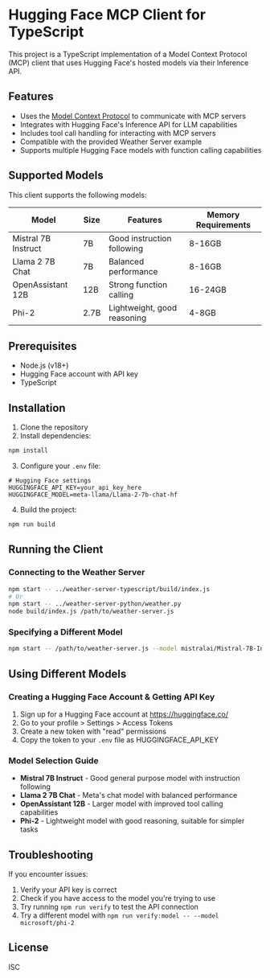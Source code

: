 # Hugging Face MCP Client for TypeScript

This project is a TypeScript implementation of a Model Context Protocol (MCP) client that uses Hugging Face's hosted models via their Inference API.

## Features

- Uses the [Model Context Protocol](https://github.com/microsoftgraph/model-context-protocol) to communicate with MCP servers
- Integrates with Hugging Face's Inference API for LLM capabilities
- Includes tool call handling for interacting with MCP servers
- Compatible with the provided Weather Server example
- Supports multiple Hugging Face models with function calling capabilities

## Supported Models

This client supports the following models:

| Model | Size | Features | Memory Requirements |
|-------|------|----------|---------------------|
| Mistral 7B Instruct | 7B | Good instruction following | 8-16GB |
| Llama 2 7B Chat | 7B | Balanced performance | 8-16GB |
| OpenAssistant 12B | 12B | Strong function calling | 16-24GB |
| Phi-2 | 2.7B | Lightweight, good reasoning | 4-8GB |

## Prerequisites

- Node.js (v18+)
- Hugging Face account with API key
- TypeScript

## Installation

1. Clone the repository
2. Install dependencies:

```bash
npm install
```

3. Configure your `.env` file:

```
# Hugging Face settings
HUGGINGFACE_API_KEY=your_api_key_here
HUGGINGFACE_MODEL=meta-llama/Llama-2-7b-chat-hf
```

4. Build the project:

```bash
npm run build
```

## Running the Client

### Connecting to the Weather Server

```bash
npm start -- ../weather-server-typescript/build/index.js
# Or
npm start -- ../weather-server-python/weather.py
node build/index.js /path/to/weather-server.js
```

### Specifying a Different Model

```bash
npm start -- /path/to/weather-server.js --model mistralai/Mistral-7B-Instruct-v0.2
```

## Using Different Models

### Creating a Hugging Face Account & Getting API Key

1. Sign up for a Hugging Face account at https://huggingface.co/
2. Go to your profile > Settings > Access Tokens
3. Create a new token with "read" permissions
4. Copy the token to your `.env` file as HUGGINGFACE_API_KEY

### Model Selection Guide

- **Mistral 7B Instruct** - Good general purpose model with instruction following
- **Llama 2 7B Chat** - Meta's chat model with balanced performance
- **OpenAssistant 12B** - Larger model with improved tool calling capabilities
- **Phi-2** - Lightweight model with good reasoning, suitable for simpler tasks

## Troubleshooting

If you encounter issues:

1. Verify your API key is correct
2. Check if you have access to the model you're trying to use
3. Try running `npm run verify` to test the API connection
4. Try a different model with `npm run verify:model -- --model microsoft/phi-2`

## License

ISC
